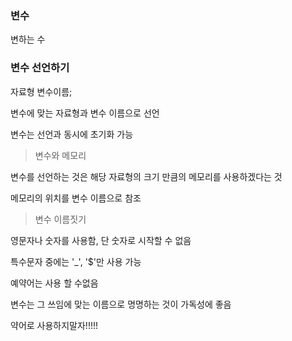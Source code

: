 
### 변수

변하는 수


### 변수 선언하기

자료형 변수이름;

변수에 맞는 자료형과 변수 이름으로 선언

변수는 선언과 동시에 초기화 가능

> 변수와 메모리

변수를 선언하는 것은 해당 자료형의 크기 만큼의 메모리를 사용하겠다는 것

메모리의 위치를 변수 이름으로 참조

> 변수 이름짓기

영문자나 숫자를 사용함, 단 숫자로 시작할 수 없음

특수문자 중에는 '_', '$'만 사용 가능

예약어는 사용 할 수없음

변수는 그 쓰임에 맞는 이름으로 명명하는 것이 가독성에 좋음

약어로 사용하지말자!!!!!


